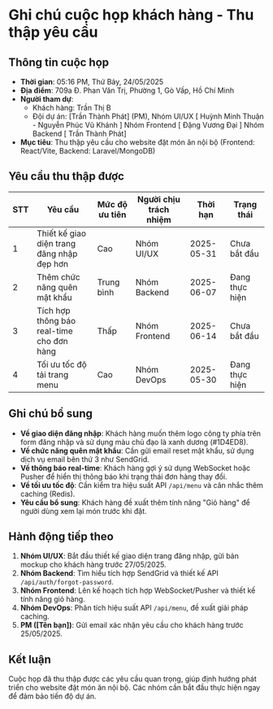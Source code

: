 # Ghi chú cuộc họp khách hàng - Thu thập yêu cầu

## Thông tin cuộc họp
- **Thời gian**: 05:16 PM, Thứ Bảy, 24/05/2025  
- **Địa điểm**: 709a Đ. Phan Văn Trị, Phường 1, Gò Vấp, Hồ Chí Minh
- **Người tham dự**:  
  - Khách hàng:  Trần Thị B
  - Đội dự án: [Trần Thành Phát] (PM),
               Nhóm UI/UX [ Huỳnh Minh Thuận - Nguyễn Phúc Vũ Khánh ]
               Nhóm Frontend [ Đặng Vương Đại ]
               Nhóm Backend  [ Trần Thành Phát]
- **Mục tiêu**: Thu thập yêu cầu cho website đặt món ăn nội bộ (Frontend: React/Vite, Backend: Laravel/MongoDB)

## Yêu cầu thu thập được

| STT | Yêu cầu                          | Mức độ ưu tiên | Người chịu trách nhiệm | Thời hạn    | Trạng thái      |
|-----|----------------------------------|----------------|------------------------|-------------|-----------------|
| 1   | Thiết kế giao diện trang đăng nhập đẹp hơn | Cao            | Nhóm UI/UX             | 2025-05-31  | Chưa bắt đầu    |
| 2   | Thêm chức năng quên mật khẩu      | Trung bình     | Nhóm Backend           | 2025-06-07  | Đang thực hiện  |
| 3   | Tích hợp thông báo real-time cho đơn hàng | Thấp           | Nhóm Frontend          | 2025-06-14  | Chưa bắt đầu    |
| 4   | Tối ưu tốc độ tải trang menu      | Cao            | Nhóm DevOps            | 2025-05-30  | Đang thực hiện  |

## Ghi chú bổ sung
- **Về giao diện đăng nhập**: Khách hàng muốn thêm logo công ty phía trên form đăng nhập và sử dụng màu chủ đạo là xanh dương (#1D4ED8).  
- **Về chức năng quên mật khẩu**: Cần gửi email reset mật khẩu, sử dụng dịch vụ email bên thứ 3 như SendGrid.  
- **Về thông báo real-time**: Khách hàng gợi ý sử dụng WebSocket hoặc Pusher để hiển thị thông báo khi trạng thái đơn hàng thay đổi.  
- **Về tối ưu tốc độ**: Cần kiểm tra hiệu suất API `/api/menu` và cân nhắc thêm caching (Redis).  
- **Yêu cầu bổ sung**: Khách hàng đề xuất thêm tính năng "Giỏ hàng" để người dùng xem lại món trước khi đặt.  

## Hành động tiếp theo
1. **Nhóm UI/UX**: Bắt đầu thiết kế giao diện trang đăng nhập, gửi bản mockup cho khách hàng trước 27/05/2025.  
2. **Nhóm Backend**: Tìm hiểu tích hợp SendGrid và thiết kế API `/api/auth/forgot-password`.  
3. **Nhóm Frontend**: Lên kế hoạch tích hợp WebSocket/Pusher và thiết kế tính năng giỏ hàng.  
4. **Nhóm DevOps**: Phân tích hiệu suất API `/api/menu`, đề xuất giải pháp caching.  
5. **PM ([Tên bạn])**: Gửi email xác nhận yêu cầu cho khách hàng trước 25/05/2025.

## Kết luận
Cuộc họp đã thu thập được các yêu cầu quan trọng, giúp định hướng phát triển cho website đặt món ăn nội bộ. Các nhóm cần bắt đầu thực hiện ngay để đảm bảo tiến độ dự án.
